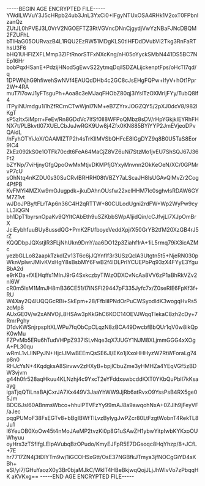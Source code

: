 -----BEGIN AGE ENCRYPTED FILE-----
YWdlLWVuY3J5cHRpb24ub3JnL3YxCi0+IFgyNTUxOSA4RHk1V2oxT0FPbnlzanQz
ZUtJL0hPVEJ3L0VrV2NGOEFTZ3RtVGVncDNnCjgydjVwYzNBaFJNcDBQM2FZUFhL
bTlHaG05OURvazB4L1RQU2EzRW51MDgKLS0tIHFDdDVubVI2Tkg3RnFaRThsU3F6
bHQ1UHFlZXFLMmp3ZlFtRnorSTFxNXcKng/nH05oYyckSMbN441DS5BC7NEp16Hr
bobPqxHSanE+PdzijHNod5gEwvS22ytmqDqilSDZALijckenptFps/oHcTl7qd/q
1DPWNjhG9hfiwehSwNVf4EAUQdDHb4c2GC8cJsEHgFQPw+IfyV+hOt1Ppr2W+4RA
muT7I7owJ1yFTsguPh+Aoa8c3eMJaqFHObZ80qj3iYslTzOXMrIjFYy/TubQ8lf4
lTPyiNUmdgu1i1hZfRCrnCTwWjnI7NM+eB7ZYrxJOGZQY5/2pXJ0dcV8/982lKgT
sP5zItx5iMprr+FeEv/Rn8GDdVc7lfSf0II8WFPoQMbz8sDV/rHpYGkjkIEYRhFH
NX7t/PLBkvtI07XUELCbJuJwRGK9Uw8j4Zfx0KN885BYiYYP2JmEVjeoDPvQAidL
/nFyhOTYiJoX/OAAMIZTP2h4sTrKlIMVSbQHFcE8lGgDYZ9q8B0U5TaS8Eor9IC4
ZkEz092kS0e1OTFk70cdt6FeA64MaCjZ8VZ6uNi7StzMo1jvEU7ShSQJ67J36Ft2
bZYNp/7viHjnyGfgQpoOwMxMtjvDKMPfjGYxyMnvnn2OkKeOeN/XC/0GPMrvP7cU
sOhNtq4nKZDU0s30SuCRvIBRHRH08tVBZY7aLScaJH8lsUGAvQlMvZr2Cog4PfPB
KvFMYi4MZXw9mOJugpdk+jkuDAhnOUsfw22xelHHM7Ic0sghvIsRDAW6GYM7Z1vt
wJDoJPBy/tFLrTAp6n36C4H2qRTTW+80CULodUgni2rdFW+Wp2WyPw9cyLL3iQGN
bh1DpT1byrsnOpaKv9QYltCAbEth9uSZKbbSWpA1jidQin/cCJfvjLl7XJpOmBrX
JciEybhfuuBUy8ussdQG+PmK2Ft/fboyeVeddXpj/X50GrYB2tfM20XzGB4rJ5rZ
KQQDbpJQXstjlR3FLjNhUkn9DmY/aa6DO12p3Ziahf1rA+1iL5rmq79iX3icAZMc
yezbGLLo82aapkTzkdIZv13T6c6jJQYnflf3r3USzQclA3Utgtn5t5+NjeRN030p
WknVplwrJMlvKVxHgY8sBsbMY6FwB2f4IDLPrlYCUEPbPq93zX4FYyE3YguBbA2d
e9rKDa+fXEHqffs1MInJ9rG4SxkczbyTIWzODXCvNcAa8VV6zP1aBhRkVZv2nl6W
cR0m5IsM1MmJH8mB36CE51/I7iNSFl29447pF335Jyfc7x/Z0seRIE6FpKf3f+RU
W4Xay2Q4lUQQGcRBi+SkEpm+28/FfbIiIPNdOrPuCWSyodldK3wogqHvRs5zcMp8
AUxGE0V/w2xANVOjL8HSAw3pKkGhC6KOC14OEVJWqqTlekaC8zh2cDy+7RmrPghy
D1dvKWSnjrpspltXLWPu7fqObCpCLqzN8zBCA49DwcbfBbQUr1qV0w8ikQpK0wMu
FZPvMb5ERu6hTudVHPpZ937lSLvNqe3qX7JUGY1NJM8XLjmmGGG4xXOgA+PL30qu
wRmL1vLIlNPyJN+HjclJMwBEEmQsSE6JI/EKo1jXxoHHHyzW7RtWForaLg74p8n0
RHJcYsN+4KqdgksA8Sirvwv2zHXyB+bpjlCbuZme3yHMHZa4YEqVGf5zBDW3vjvm
g44h0fr528aqHkuu4KLNzhj4c9YxcT2eYFddxswbcddKXT0YKbQuPblI7kKsaayg
igaTjqQTiLnaBAjCxrJA7Xx449V3JaaYhWW9JjRb6atRvxO9YssPsB4RX5ge05Jm
BDC6Jsl60ABnmsWbco+hhulPTVFzYy99mAJ8a9awqohNxA+0ZJlh9jFeyVF/aJec
pqgPUMoF38FsEGTv8+bBgIBWfTlLvzBylygJwPZcr80LtFzgtWobnT4RekTL8Ju1
l6YeuOB0XoOw45t4nMoJAeMP2tvzKi0p8G1uSAwZH1ybwYitpIwbKYKxoOUWhyuu
oyHrs3zTSfIfgLEIpAVubqBzOPudo/KmyEJFpR5E7DGsoqc8HqYhzp/8+JCfL+7E
hr7717ZN4j3tDlYTm9w/1iGCOHSxGtt/OsE37NGBfkJTmya3jfNOCgGiYD4sKBh+
eSl/yl7/GHuYaozX0y3Br0bjaMJkC/WklT4HBeBkjwqQojJLjJhWIvVo7zPbqqHK
aKVKxg==
-----END AGE ENCRYPTED FILE-----
